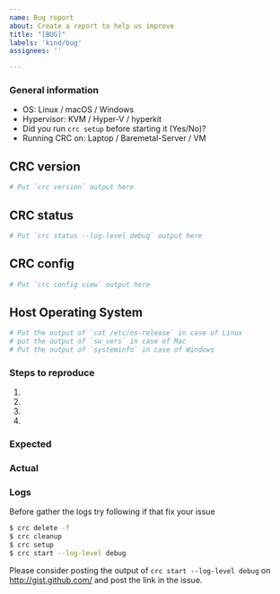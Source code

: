 ```yaml
---
name: Bug report
about: Create a report to help us improve
title: "[BUG]"
labels: 'kind/bug'
assignees: ''

---
```


### General information

  * OS: Linux / macOS / Windows
  * Hypervisor: KVM / Hyper-V / hyperkit
  * Did you run `crc setup` before starting it (Yes/No)?
  * Running CRC on: Laptop / Baremetal-Server / VM

## CRC version
```bash
# Put `crc version` output here
```
  
## CRC status
```bash
# Put `crc status --log-level debug` output here
```

## CRC config
```bash
# Put `crc config view` output here
```

## Host Operating System
```bash
# Put the output of `cat /etc/os-release` in case of Linux
# put the output of `sw_vers` in case of Mac
# Put the output of `systeminfo` in case of Windows
```

### Steps to reproduce

  1. 
  2. 
  3. 
  4. 

### Expected


### Actual


### Logs

Before gather the logs try following if that fix your issue
```bash
$ crc delete -f
$ crc cleanup
$ crc setup
$ crc start --log-level debug
```

Please consider posting the output of `crc start --log-level debug`  on http://gist.github.com/ and post the link in the issue.
